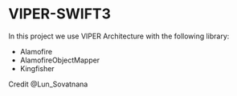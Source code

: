 # VIPER-SWIFT3

In this project we use VIPER Architecture with the following library:
 - Alamofire
 - AlamofireObjectMapper
 - Kingfisher

Credit @Lun_Sovatnana
